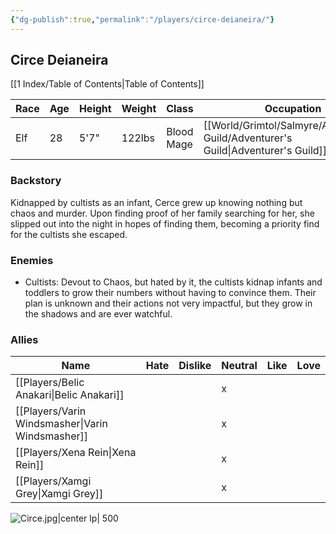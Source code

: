 ```yaml
---
{"dg-publish":true,"permalink":"/players/circe-deianeira/"}
---
```


## Circe Deianeira
[[1 Index/Table of Contents\|Table of Contents]]

| Race | Age | Height | Weight | Class      | Occupation             | Allignment      | Pronouns | Gender | Languages                | God |
| ---- | --- | ------ | ------ | ---------- | ---------------------- | --------------- | -------- | ------ | ------------------------ | --- |
| Elf  | 28  | 5'7"   | 122lbs | Blood Mage | [[World/Grimtol/Salmyre/Adventurer's Guild/Adventurer's Guild\|Adventurer's Guild]] | Chaotic Neutral | She/Her  | Female | Common, Elvish, Infernal |     |
### Backstory
Kidnapped by cultists as an infant, Cerce grew up knowing nothing but chaos and murder. Upon finding proof of her family searching for her, she slipped out into the night in hopes of finding them, becoming a priority find for the cultists she escaped.

### Enemies
- Cultists: Devout to Chaos, but hated by it, the cultists kidnap infants and toddlers to grow their numbers without having to convince them. Their plan is unknown and their actions not very impactful, but they grow in the shadows and are ever watchful.

### Allies
| Name                  | Hate | Dislike | Neutral | Like | Love |
| --------------------- | ---- | ------- | ------- | ---- | ---- |
| [[Players/Belic Anakari\|Belic Anakari]]     |      |         | x       |      |      |
| [[Players/Varin Windsmasher\|Varin Windsmasher]] |      |         | x       |      |      |
| [[Players/Xena Rein\|Xena Rein]]         |      |         | x       |      |      |
| [[Players/Xamgi Grey\|Xamgi Grey]]        |      |         | x       |      |      |

![Circe.jpg|center lp| 500](/img/user/Z_Templates/Circe.jpg)